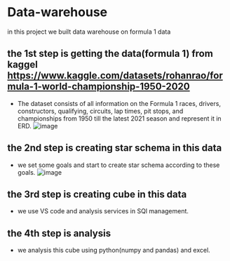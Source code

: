 # Data-warehouse
in this project we built data warehouse on formula 1 data
## the 1st step is getting the data(formula 1) from kaggel https://www.kaggle.com/datasets/rohanrao/formula-1-world-championship-1950-2020
* The dataset consists of all information on the Formula 1 races, drivers, constructors, 
qualifying, circuits, lap times, pit stops, and championships from 1950 till the latest 2021 
season and represent it in ERD.
![image](https://user-images.githubusercontent.com/75946833/170079768-eb251bee-c74c-47f6-9810-cb560dc02507.png)

## the 2nd step is creating star schema in this data
* we set some goals and start to create star schema according to these goals.
  ![image](https://user-images.githubusercontent.com/75946833/170080866-bc806b0f-9d22-48d0-8a51-a055b2c1ddc7.png)

## the 3rd step is creating cube in this data
* we use VS code and analysis services in SQl management.

## the 4th step is analysis 
* we analysis this cube using python(numpy and pandas) and excel.
